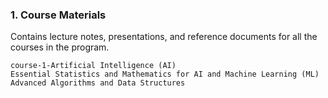 ### 1. **Course Materials**
Contains lecture notes, presentations, and reference documents for all the courses in the program.

```
course-1-Artificial Intelligence (AI)
Essential Statistics and Mathematics for AI and Machine Learning (ML)
Advanced Algorithms and Data Structures
```
